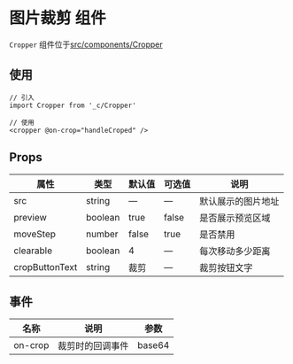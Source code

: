 # 图片裁剪 组件

`Cropper` 组件位于[src/components/Cropper](http://192.168.169.57:9000/scm/index.html#contentPanel;9IRMTD52f3;null;vue-doc/src/components/Cropper/index.vue;content)

## 使用

``` vue
// 引入
import Cropper from '_c/Cropper'

// 使用
<cropper @on-crop="handleCroped" />
```

## Props

| 属性 | 类型 | 默认值 | 可选值 | 说明 |
|---------- |-------- |---------- |---------- |---------- |
| src | string | — | — | 默认展示的图片地址 |
| preview | boolean | true | false | 是否展示预览区域 |
| moveStep | number | false | true | 是否禁用 |
| clearable | boolean | 4 | — | 每次移动多少距离 |
| cropButtonText | string | 裁剪 | — | 裁剪按钮文字 |

## 事件

| 名称 | 说明 | 参数 |
|---------- |-------- |-------- |
| on-crop | 裁剪时的回调事件 | base64 |
